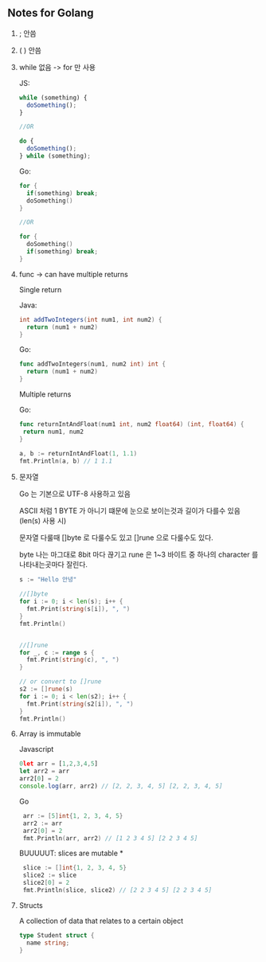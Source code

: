 ## Notes for Golang

1. ; 안씀

2. ( ) 안씀

3. while 없음 -> for 만 사용

   JS:

   ```javascript
   while (something) {
     doSomething();
   }

   //OR

   do {
     doSomething();
   } while (something);
   ```

   Go:

   ```go
   for {
     if(something) break;
     doSomething()
   }

   //OR

   for {
     doSomething()
     if(something) break;
   }
   ```

4. func -> can have multiple returns

   Single return

   Java:

   ```java
   int addTwoIntegers(int num1, int num2) {
     return (num1 + num2)
   }
   ```

   Go:

   ```go
   func addTwoIntegers(num1, num2 int) int {
     return (num1 + num2)
   }
   ```

   Multiple returns

   Go:

   ```go
   func returnIntAndFloat(num1 int, num2 float64) (int, float64) {
   	return num1, num2
   }

   a, b := returnIntAndFloat(1, 1.1)
   fmt.Println(a, b) // 1 1.1
   ```

5. 문자열

   Go 는 기본으로 UTF-8 사용하고 있음

   ASCII 처럼 1 BYTE 가 아니기 떄문에 눈으로 보이는것과 길이가 다를수 있음 (len(s) 사용 시)

   문자열 다룰때 []byte 로 다룰수도 있고 []rune 으로 다룰수도 있다.

   byte 나는 마그대로 8bit 마다 끊기고 rune 은 1~3 바이트 중 하나의 character 를 나타내는곳마다 잘린다.

   ```go
   s := "Hello 안녕"

   //[]byte
   for i := 0; i < len(s); i++ {
     fmt.Print(string(s[i]), ", ")
   }
   fmt.Println()


   //[]rune
   for _, c := range s {
     fmt.Print(string(c), ", ")
   }

   // or convert to []rune
   s2 := []rune(s)
   for i := 0; i < len(s2); i++ {
     fmt.Print(string(s2[i]), ", ")
   }
   fmt.Println()


   ```

6. Array is immutable

   Javascript

   ```js
   0let arr = [1,2,3,4,5]
   let arr2 = arr
   arr2[0] = 2
   console.log(arr, arr2) // [2, 2, 3, 4, 5] [2, 2, 3, 4, 5]
   ```

   Go

   ```go
   	arr := [5]int{1, 2, 3, 4, 5}
   	arr2 := arr
   	arr2[0] = 2
   	fmt.Println(arr, arr2) // [1 2 3 4 5] [2 2 3 4 5]
   ```

   BUUUUUT: slices are mutable \*

   ```go
   	slice := []int{1, 2, 3, 4, 5}
   	slice2 := slice
   	slice2[0] = 2
   	fmt.Println(slice, slice2) // [2 2 3 4 5] [2 2 3 4 5]
   ```

7. Structs

   A collection of data that relates to a certain object

   ```go
   type Student struct {
     name string;
   }
   ```
